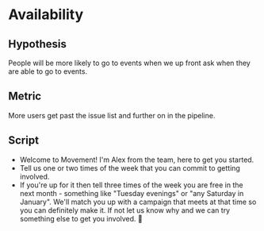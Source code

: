 # Availability

## Hypothesis

People will be more likely to go to events when we up front ask when they are able to go to events.

## Metric

More users get past the issue list and further on in the pipeline.

## Script
- Welcome to Movement! I'm Alex from the team, here to get you started.
- Tell us one or two times of the week that you can commit to getting involved.
- If you're up for it then tell three times of the week you are free in the next month - something like "Tuesday evenings" or "any Saturday in January". We'll match you up with a campaign that meets at that time so you can definitely make it. If not let us know why and we can try something else to get you involved. 🙂

